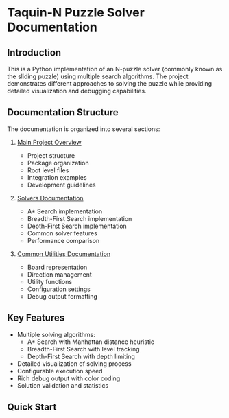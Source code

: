 # Taquin-N Puzzle Solver Documentation

## Introduction

This is a Python implementation of an N-puzzle solver (commonly known as the
sliding puzzle) using multiple search algorithms. The project demonstrates
different approaches to solving the puzzle while providing detailed
visualization and debugging capabilities.

## Documentation Structure

The documentation is organized into several sections:

1. [Main Project Overview](./main.md)
   - Project structure
   - Package organization
   - Root level files
   - Integration examples
   - Development guidelines

2. [Solvers Documentation](./solvers.md)
   - A* Search implementation
   - Breadth-First Search implementation
   - Depth-First Search implementation
   - Common solver features
   - Performance comparison

3. [Common Utilities Documentation](./common.md)
   - Board representation
   - Direction management
   - Utility functions
   - Configuration settings
   - Debug output formatting

## Key Features

- Multiple solving algorithms:
  - A* Search with Manhattan distance heuristic
  - Breadth-First Search with level tracking
  - Depth-First Search with depth limiting
- Detailed visualization of solving process
- Configurable execution speed
- Rich debug output with color coding
- Solution validation and statistics

## Quick Start
